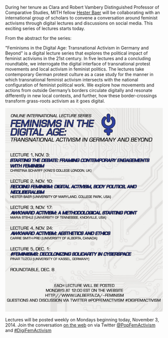 During her tenure as Clara and Robert Vambery Distinguished Professor of Comparative Studies, MITH fellow [Hester Baer](http://mith.umd.edu/people/person/hester-baer/) will be collaborating with an international group of scholars to convene a conversation around feminist activisms through digital lectures and discussions on social media. This exciting series of lectures starts today.

From the abstract for the series:

"Feminisms in the Digital Age: Transnational Activism in Germany and Beyond" is a digital lecture series that explores the political impact of feminist activisms in the 21st century. In five lectures and a concluding roundtable, we interrogate the digital interface of transnational protest movements and local activism in feminist politics. The lectures take contemporary German protest culture as a case study for the manner in which transnational feminist activism intersects with the national configuration of feminist political work. We explore how movements and actions from outside Germany’s borders circulate digitally and resonate differently in new local contexts, and further, how these border-crossings transform grass-roots activism as it goes digital.

![Feminisms in the Digital Age - Transnational Activism in Germany and Beyond](../images/2014-11-Feminisms-in-the-Digital-Age-Transnational-Activism-in-Germany-and-Beyond.png)

Lectures will be posted weekly on Mondays beginning today, November 3, 2014. Join the conversation [on the web](http://www.artsrn.ualberta.ca/feminism/ "Impact of Feminist Activisms web site") on via Twitter [@PopFemActivism](https://twitter.com/popfemactivism) and [#DigiFemActivism](https://twitter.com/hashtag/DigiFemActivism)